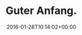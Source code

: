 ---
retweeted: false
source: <a href="http://klinkerapps.com" rel="nofollow">Talon Plus</a>
entities:
  user_mentions: []
  urls: []
  symbols: []
  media:
  - expanded_url: https://twitter.com/bascht/status/692651841482530816/photo/1
    indices:
    - '14'
    - '37'
    url: https://t.co/YjMYpzoSlZ
    media_url: http://pbs.twimg.com/media/CZzLLgNWwAAD61A.jpg
    id_str: '692651841193164800'
    id: '692651841193164800'
    media_url_https: https://pbs.twimg.com/media/CZzLLgNWwAAD61A.jpg
    sizes:
      medium:
        w: '1008'
        h: '756'
        resize: fit
      large:
        w: '1008'
        h: '756'
        resize: fit
      thumb:
        w: '150'
        h: '150'
        resize: crop
      small:
        w: '680'
        h: '510'
        resize: fit
    type: photo
    display_url: pic.twitter.com/YjMYpzoSlZ
  hashtags: []
display_text_range:
- '0'
- '37'
favorite_count: '23'
id_str: '692651841482530816'
truncated: false
retweet_count: '9'
id: '692651841482530816'
possibly_sensitive: false
created_at: Thu Jan 28 10:14:02 +0000 2016
favorited: false
full_text: Guter Anfang.
lang: de
extended_entities:
  media:
  - expanded_url: https://twitter.com/bascht/status/692651841482530816/photo/1
    indices:
    - '14'
    - '37'
    url: https://t.co/YjMYpzoSlZ
    media_url: http://pbs.twimg.com/media/CZzLLgNWwAAD61A.jpg
    id_str: '692651841193164800'
    id: '692651841193164800'
    media_url_https: https://pbs.twimg.com/media/CZzLLgNWwAAD61A.jpg
    sizes:
      medium:
        w: '1008'
        h: '756'
        resize: fit
      large:
        w: '1008'
        h: '756'
        resize: fit
      thumb:
        w: '150'
        h: '150'
        resize: crop
      small:
        w: '680'
        h: '510'
        resize: fit
    type: photo
    display_url: pic.twitter.com/YjMYpzoSlZ
tags:
- pesos:twitter
date: '2016-01-28T10:14:02+00:00'
src: https://twitter.com/bascht/status/692651841482530816
original_url: https://twitter.com/bascht/status/692651841482530816
type: twitter_tweet
media_url: https://img.bascht.com/twitter/pbs.twimg.com/media/CZzLLgNWwAAD61A.jpg
text: Guter Anfang.
title: Guter Anfang.

---